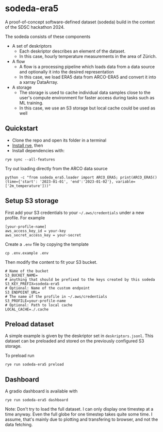 # sodeda-era5

A proof-of-concept software-defined dataset (sodeda) build in the context of the SDSC hackathon 2024.

The sodeda consists of these components
- A set of deskriptors
    - Each deskriptor describes an element of the dataset. 
    - In this case, hourly temperature measurements in the area of Zürich.
- A flow
    - A flow is a processing pipeline which loads data from a data source and optionally it into the desired representation 
    - In this case, we load ERA5 data from ARCO-ERA5 and convert it into a xarray DataArray.
- A storage
    - The storage is used to cache individual data samples close to the user's compute environment for faster access during tasks such as ML training.
    - In this case, we use an S3 storage but local cache could be used as well

## Quickstart
- Clone the repo and open its folder in a terminal
- [Install rye](https://rye.astral.sh/guide/installation/), then
- Install dependencies with:
```
rye sync --all-features
```

Try out loading directly from the ARCO data source
```
python -c "from sodeda_era5.loader import ARCO_ERA5; print(ARCO_ERA5()(time={'start': '2023-01-01', 'end':'2023-01-02'}, variable=['2m_temperature']))"
```


## Setup S3 storage
First add your S3 credentials to your `~/.aws/credentials` under a new profile. For example

```
[your-profile-name]
aws_access_key_id = your-key
aws_secret_access_key = your-secret
```

Create a `.env` file by copying the template

```
cp .env.example .env
```

Then modify the content to fit your S3 bucket.
```
# Name of the bucket
S3_BUCKET_NAME=
# anything that should be prefixed to the keys created by this sodeda
S3_KEY_PREFIX=sodeda-era5
# Optional: Name of the custom endpoint
S3_ENDPOINT_URL=
# The name of the profile in ~/.aws/credentials
S3_PROFILE=your-profile-name
# Optional: Path to local cache
LOCAL_CACHE=./.cache
```

## Preload dataset
A simple example is given by the deskriptor set in `deskriptors.jsonl`. This dataset can be preloaded and stored on the previously configured S3 storage.

To preload run
```
rye run sodeda-era5 preload
```

## Dashboard
A gradio dashboard is available with 

```
rye run sodeda-era5 dashboard
```

Note: Don't try to load the full dataset. I can only display one timestep at a time anyway. Even the full globe for one timestep takes quite some time. I assume, that's mainly due to plotting and transfering to browser, and not the data fetching.